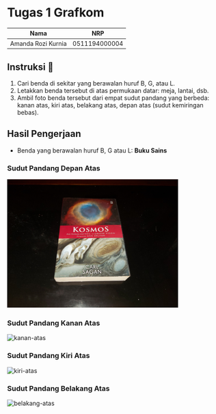 # Tugas 1 Grafkom
| Nama               | NRP          |
|--------------------|--------------|
| Amanda Rozi Kurnia | 0511194000004|

## Instruksi 📖
1. Cari benda di sekitar yang berawalan huruf B, G, atau L.
2. Letakkan benda tersebut di atas permukaan datar: meja, lantai, dsb.
3. Ambil foto benda tersebut dari empat sudut pandang yang berbeda: kanan atas, kiri atas, belakang atas, depan atas (sudut kemiringan bebas).

## Hasil Pengerjaan
* Benda yang berawalan huruf B, G atau L: **Buku Sains**

### Sudut Pandang Depan Atas
<img src="https://github.com/cg2021b/tugas-1-yoursemicolon/blob/main/atas-depan.jpg" alt="depan-atas" width="400">

### Sudut Pandang Kanan Atas
<img src="https://github.com/cg2021b/tugas-1-yoursemicolon/blob/main/kanan-depan.jpg" alt="kanan-atas" width="400">

### Sudut Pandang Kiri Atas
<img src="https://github.com/cg2021b/tugas-1-yoursemicolon/blob/main/kiri-depan.jpg" alt="kiri-atas" width="400">

### Sudut Pandang Belakang Atas
<img src="https://github.com/cg2021b/tugas-1-yoursemicolon/blob/main/belakang-depan.jpg" alt="belakang-atas" width="400">

